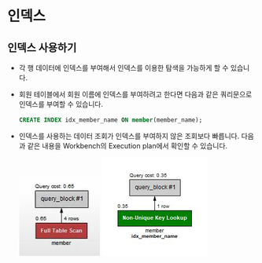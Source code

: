 # 인덱스

## 인덱스 사용하기

- 각 행 데이터에 인덱스를 부여해서 인덱스를 이용한 탐색을 가능하게 할 수 있습니다.

- 회원 테이블에서 회원 이름에 인덱스를 부여하려고 한다면 다음과 같은 쿼리문으로 인덱스를 부여할 수 있습니다.

  ```SQL
  CREATE INDEX idx_member_name ON member(member_name);
  ```

- 인덱스를 사용하는 데이터 조회가 인덱스를 부여하지 않은 조회보다 빠릅니다. 다음과 같은 내용을 Workbench의 Execution plan에서 확인할 수 있습니다.

  ![full_scan_member](../img/full_scan_member.JPG)
  ![idx_member](../img/idx_member.JPG)
